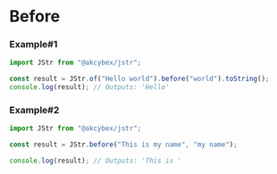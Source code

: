 # Before

### Example#1

```javascript
import JStr from "@akcybex/jstr";

const result = JStr.of("Hello world").before("world").toString();
console.log(result); // Outputs: 'Hello'
```

### Example#2

```javascript
import JStr from "@akcybex/jstr";

const result = JStr.before("This is my name", "my name");

console.log(result); // Outputs: 'This is '
```

